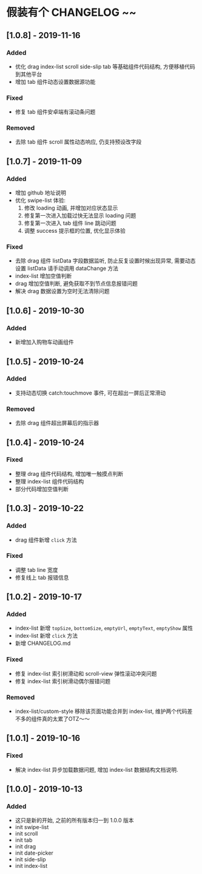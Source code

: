 # 假装有个 CHANGELOG ~~

## [1.0.8] - 2019-11-16
### Added
- 优化 drag index-list scroll side-slip tab 等基础组件代码结构, 方便移植代码到其他平台
- 增加 tab 组件动态设置数据源功能

### Fixed
- 修复 tab 组件安卓端有滚动条问题

### Removed
- 去除 tab 组件 scroll 属性动态响应, 仍支持预设改字段

## [1.0.7] - 2019-11-09
### Added
- 增加 github 地址说明
- 优化 swipe-list 体验:
    1. 修改 loading 动画, 并增加对应状态显示
    2. 修复第一次进入加载过快无法显示 loading 问题
    3. 修复第一次进入 tab 组件 line 跳动问题
    4. 调整 success 提示框的位置, 优化显示体验

### Fixed
- 去除 drag 组件 listData 字段数据监听, 防止反复设置时候出现异常, 需要动态设置 listData 请手动调用 dataChange 方法
- index-list 增加空值判断
- drag 增加空值判断, 避免获取不到节点信息报错问题
- 解决 drag 数据设置为空时无法清除问题

## [1.0.6] - 2019-10-30
### Added
- 新增加入购物车动画组件

## [1.0.5] - 2019-10-24
### Added
- 支持动态切换 catch:touchmove 事件, 可在超出一屏后正常滑动

### Removed
- 去除 drag 组件超出屏幕后的指示器

## [1.0.4] - 2019-10-24
### Fixed
- 整理 drag 组件代码结构, 增加唯一触摸点判断
- 整理 index-list 组件代码结构
- 部分代码增加空值判断

## [1.0.3] - 2019-10-22
### Added
- drag 组件新增 `click` 方法

### Fixed
- 调整 tab line 宽度
- 修复线上 tab 报错信息

## [1.0.2] - 2019-10-17
### Added
- index-list 新增 `topSize`, `bottomSize`, `emptyUrl`, `emptyText`, `emptyShow` 属性
- index-list 新增 `click` 方法
- 新增 CHANGELOG.md

### Fixed
- 修复 index-list 索引树滑动和 scroll-view 弹性滚动冲突问题
- 修复 index-list 索引树滑动偶尔报错问题

### Removed
- index-list/custom-style 移除该页面功能合并到 index-list, 维护两个代码差不多的组件真的太累了OTZ～～

## [1.0.1] - 2019-10-16
### Fixed
- 解决 index-list 异步加载数据问题, 增加 index-list 数据结构文档说明.

## [1.0.0] - 2019-10-13
### Added
- 这只是新的开始, 之前的所有版本归一到 1.0.0 版本
- init swipe-list
- init scroll
- init tab
- init drag
- init date-picker
- init side-slip
- init index-list
